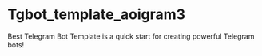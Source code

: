 # Tgbot_template_aoigram3
Best Telegram Bot Template is a quick start for creating powerful Telegram bots!

